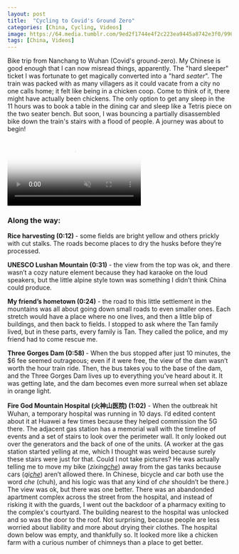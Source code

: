 ```yaml
---
layout: post
title:  "Cycling to Covid's Ground Zero"
categories: [China, Cycling, Videos]
image: https://64.media.tumblr.com/9ed2f1744e4f2c223ea9445a8742e3f0/9907ab8cffc8d91f-4a/s540x810/52ac94cd4cddb33d07d1c5ce16456ed9501a8b6b.jpg
tags: [China, Videos]
---
```




<p>Bike trip from Nanchang to Wuhan (Covid's ground-zero). My Chinese is good enough that I can now misread things, apparently. The "hard sleeper" ticket I was fortunate to get magically converted into a "hard <em>seater</em>". The train was packed with as many villagers as it could vacate from a city no one calls home; it felt like being in a chicken coop. Come to think of it, there might have actually been chickens. The only option to get any sleep in the 11 hours was to book a table in the dining car and sleep like a Tetris piece on the two seater bench. But soon, I was bouncing a partially disassembled bike down the train's stairs with a flood of people. A journey was about to begin!</p>


<div>
<video controls="controls" autoplay="autoplay" muted="muted" poster="https://64.media.tumblr.com/9ed2f1744e4f2c223ea9445a8742e3f0/9907ab8cffc8d91f-4a/s540x810/52ac94cd4cddb33d07d1c5ce16456ed9501a8b6b.jpg"><source src="https://va.media.tumblr.com/tumblr_r0t4fof84f1ubdk8f.mp4" type="video/mp4"></video>
</div>

<h3>Along the way:</h3>

<p><strong>Rice harvesting (0:12) </strong> - some fields are bright yellow and others prickly with cut stalks. The roads become places to dry the husks before they&rsquo;re processed.</p>

<p><strong>UNESCO Lushan Mountain (0:31)</strong> - the view from the top was ok, and there wasn&rsquo;t a cozy nature element because they had karaoke on the loud speakers, but the little alpine style town was something I didn&rsquo;t think China could produce.</p>

<p><strong>My friend&rsquo;s hometown (0:24)</strong> - the road to this little settlement in the mountains was all about going down small roads to even smaller ones. Each stretch would have a place where no one lives, and then a little blip of buildings, and then back to fields. I stopped to ask where the Tan family lived, but in these parts, every family is Tan. They called the police, and my friend had to come rescue me.</p>

<p><strong>Three Gorges Dam (0:58)</strong><strong> </strong> - When the bus stopped after just 10 minutes, the $6 fee seemed outrageous; even if it were free, the view of the dam wasn&rsquo;t worth the hour train ride. Then, the bus takes you to the base of the dam, and the Three Gorges Dam lives up to everything you&rsquo;ve heard about it. It was getting late, and the dam becomes even more surreal when set ablaze in orange light.</p>

<p><strong>Fire God Mountain Hospital (火神山医院) (1:02)</strong> - When the outbreak hit Wuhan, a temporary hospital was running in 10 days. I&rsquo;d edited content about it at Huawei a few times because they helped commission the 5G there. The adjacent gas station has a memorial wall with the timeline of events and a set of stairs to look over the perimeter wall. It only looked out over the generators and the back of one of the units. (A worker at the gas station started yelling at me, which I thought was weird because surely these stairs were just for that. Could I not take pictures? He was actually telling me to move my bike (<em>zixing<u>che</u></em>) away from the gas tanks because cars (<em>qi<u>che</u></em>) aren&rsquo;t allowed there. In Chinese, bicycle and car both use the word <em>che </em>(chuh), and his logic was that any kind of <em>che</em> shouldn&rsquo;t be there.) The view was ok, but there was one better. There was an abandonded apartment complex across the street from the hospital, and instead of risking it with the guards, I went out the backdoor of a pharmacy exiting to the complex&#39;s courtyard. The building nearest to the hospital was unlocked and so was the door to the roof. Not surprising, because people are less worried about liability and more about drying their clothes. The hospital down below was empty, and thankfully so. It looked more like a chicken farm with a curious number of chimneys than a place to get better.</p>
